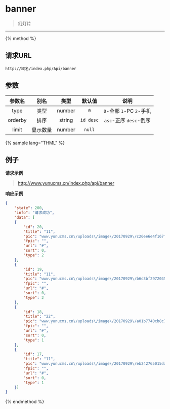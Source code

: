 # banner

> 幻灯片

---

{% method %}

## 请求URL

    http://域名/index.php/Api/banner

## 参数

|参数名|别名|类型|默认值|说明|
|:----:|:--:|:--:|:----:|:--:|
|type|类型|number|`0`|`0`-全部 `1`-PC `2`-手机|
|orderby|排序|string|`id desc`|`asc`-正序 `desc`-倒序|
|limit|显示数量|number|`null`|&nbsp;|

{% sample lang="THML" %}

## 例子

**请求示例**

> http://www.yunucms.cn/index.php/api/banner

**响应示例**

```json
{
    "state": 200,
    "info": "请求成功",
    "data": [
    {
        "id": 20,
        "title": "11",
        "pic": "www.yunucms.cn\/uploads\/image\/20170929\/c20ee6e4f167f19eb37754c6178d8f21.jpg",
        "fpic": "",
        "url": "#",
        "sort": 0,
        "type": 2
    },
    {
        "id": 19,
        "title": "11",
        "pic": "www.yunucms.cn\/uploads\/image\/20170929\/b6d3bf29720455ef16903e8689fcb4bb.jpg",
        "fpic": "",
        "url": "#",
        "sort": 0,
        "type": 2
    },
    {
        "id": 18,
        "title": "22",
        "pic": "www.yunucms.cn\/uploads\/image\/20170929\/a01b7740cb8c75cff837c8a8baad3c3e.jpg",
        "fpic": "",
        "url": "#",
        "sort": 0,
        "type": 1
    },
    {
        "id": 17,
        "title": "11",
        "pic": "www.yunucms.cn\/uploads\/image\/20170929\/eb242765015da7ac79987234e12b2d3c.jpg",
        "fpic": "",
        "url": "#",
        "sort": 0,
        "type": 1
    }]
}
```

{% endmethod %}
